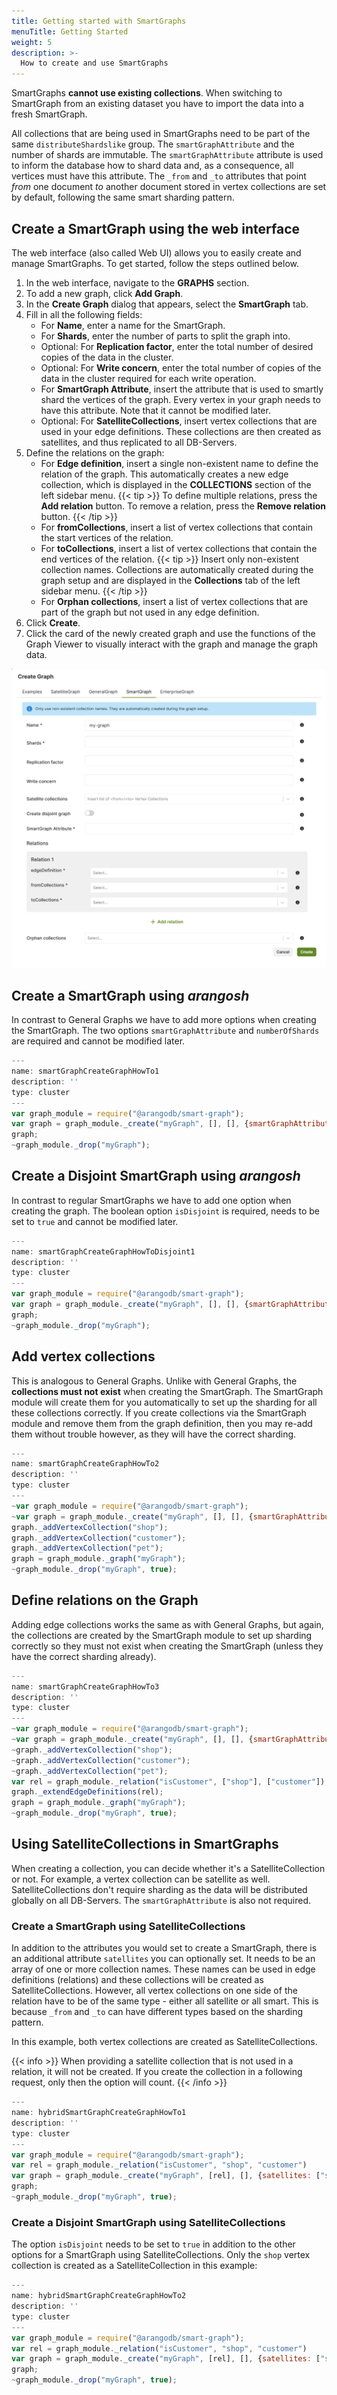 ```yaml
---
title: Getting started with SmartGraphs
menuTitle: Getting Started
weight: 5
description: >-
  How to create and use SmartGraphs
---
```

SmartGraphs **cannot use existing collections**. When switching to SmartGraph
from an existing dataset you have to import the data into a fresh SmartGraph.

All collections that are being used in SmartGraphs need to be part of the same
`distributeShardslike` group. The `smartGraphAttribute` and the number of
shards are immutable.
The `smartGraphAttribute` attribute is used to inform the database how to shard
data and, as a consequence, all vertices must have this attribute. The `_from`
and `_to` attributes that point _from_ one document _to_ another document
stored in vertex collections are set by default, following the same smart
sharding pattern.

## Create a SmartGraph using the web interface

The web interface (also called Web UI) allows you to easily create and manage
SmartGraphs. To get started, follow the steps outlined below.

1. In the web interface, navigate to the **GRAPHS** section.
2. To add a new graph, click **Add Graph**.
3. In the **Create Graph** dialog that appears, select the
   **SmartGraph** tab.
4. Fill in all the following fields:
   - For **Name**, enter a name for the SmartGraph.
   - For **Shards**, enter the number of parts to split the graph into.
   - Optional: For **Replication factor**, enter the total number of
     desired copies of the data in the cluster.
   - Optional: For **Write concern**, enter the total number of copies
     of the data in the cluster required for each write operation.
   - For **SmartGraph Attribute**, insert the attribute that is used to
     smartly shard the vertices of the graph. Every vertex in your graph
     needs to have this attribute. Note that it cannot be modified later.
   - Optional: For **SatelliteCollections**, insert vertex collections
     that are used in your edge definitions. These collections are
     then created as satellites, and thus replicated to all DB-Servers.
5. Define the relations on the graph:       
   - For **Edge definition**, insert a single non-existent name to define
     the relation of the graph. This automatically creates a new edge
     collection, which is displayed in the **COLLECTIONS** section of the
     left sidebar menu.
     {{< tip >}}
     To define multiple relations, press the **Add relation** button.
     To remove a relation, press the **Remove relation** button.
     {{< /tip >}}
   - For **fromCollections**, insert a list of vertex collections
     that contain the start vertices of the relation.
   - For **toCollections**, insert a list of vertex collections that
     contain the end vertices of the relation.
   {{< tip >}}
   Insert only non-existent collection names. Collections are automatically
   created during the graph setup and are displayed in the
   **Collections** tab of the left sidebar menu.
   {{< /tip >}}
   - For **Orphan collections**, insert a list of vertex collections
     that are part of the graph but not used in any edge definition.
6. Click **Create**. 
7. Click the card of the newly created graph and use the functions of the Graph
   Viewer to visually interact with the graph and manage the graph data.

![Create SmartGraph](../../../images/Create-SmartGraph312.png)   

## Create a SmartGraph using *arangosh*

In contrast to General Graphs we have to add more options when creating the
SmartGraph. The two options `smartGraphAttribute` and `numberOfShards` are
required and cannot be modified later. 

```js
---
name: smartGraphCreateGraphHowTo1
description: ''
type: cluster
---
var graph_module = require("@arangodb/smart-graph");
var graph = graph_module._create("myGraph", [], [], {smartGraphAttribute: "region", numberOfShards: 9});
graph;
~graph_module._drop("myGraph");
```

## Create a Disjoint SmartGraph using *arangosh*

In contrast to regular SmartGraphs we have to add one option when creating the
graph. The boolean option `isDisjoint` is required, needs to be set to `true`
and cannot be modified later. 

```js
---
name: smartGraphCreateGraphHowToDisjoint1
description: ''
type: cluster
---
var graph_module = require("@arangodb/smart-graph");
var graph = graph_module._create("myGraph", [], [], {smartGraphAttribute: "region", numberOfShards: 9, isDisjoint: true});
graph;
~graph_module._drop("myGraph");
```

## Add vertex collections

This is analogous to General Graphs. Unlike with General Graphs, the
**collections must not exist** when creating the SmartGraph. The SmartGraph
module will create them for you automatically to set up the sharding for all
these collections correctly. If you create collections via the SmartGraph
module and remove them from the graph definition, then you may re-add them
without trouble however, as they will have the correct sharding.

```js
---
name: smartGraphCreateGraphHowTo2
description: ''
type: cluster
---
~var graph_module = require("@arangodb/smart-graph");
~var graph = graph_module._create("myGraph", [], [], {smartGraphAttribute: "region", numberOfShards: 9});
graph._addVertexCollection("shop");
graph._addVertexCollection("customer");
graph._addVertexCollection("pet");
graph = graph_module._graph("myGraph");
~graph_module._drop("myGraph", true);
```

## Define relations on the Graph

Adding edge collections works the same as with General Graphs, but again, the
collections are created by the SmartGraph module to set up sharding correctly
so they must not exist when creating the SmartGraph (unless they have the
correct sharding already).

```js
---
name: smartGraphCreateGraphHowTo3
description: ''
type: cluster
---
~var graph_module = require("@arangodb/smart-graph");
~var graph = graph_module._create("myGraph", [], [], {smartGraphAttribute: "region", numberOfShards: 9});
~graph._addVertexCollection("shop");
~graph._addVertexCollection("customer");
~graph._addVertexCollection("pet");
var rel = graph_module._relation("isCustomer", ["shop"], ["customer"]);
graph._extendEdgeDefinitions(rel);
graph = graph_module._graph("myGraph");
~graph_module._drop("myGraph", true);
```

## Using SatelliteCollections in SmartGraphs

When creating a collection, you can decide whether it's a SatelliteCollection
or not. For example, a vertex collection can be satellite as well. 
SatelliteCollections don't require sharding as the data will be distributed
globally on all DB-Servers. The `smartGraphAttribute` is also not required.

### Create a SmartGraph using SatelliteCollections

In addition to the attributes you would set to create a SmartGraph, there is an
additional attribute `satellites` you can optionally set. It needs to be an array of
one or more collection names. These names can be used in edge definitions
(relations) and these collections will be created as SatelliteCollections.
However, all vertex collections on one side of the relation have to be of
the same type - either all satellite or all smart. This is because `_from`
and `_to` can have different types based on the sharding pattern.

In this example, both vertex collections are created as SatelliteCollections.

{{< info >}}
When providing a satellite collection that is not used in a relation,
it will not be created. If you create the collection in a following
request, only then the option will count.
{{< /info >}}

```js
---
name: hybridSmartGraphCreateGraphHowTo1
description: ''
type: cluster
---
var graph_module = require("@arangodb/smart-graph");
var rel = graph_module._relation("isCustomer", "shop", "customer")
var graph = graph_module._create("myGraph", [rel], [], {satellites: ["shop", "customer"], smartGraphAttribute: "region", numberOfShards: 9});
graph;
~graph_module._drop("myGraph", true);
```

### Create a Disjoint SmartGraph using SatelliteCollections

The option `isDisjoint` needs to be set to `true` in addition to the other
options for a SmartGraph using SatelliteCollections. Only the `shop` vertex collection is created
as a SatelliteCollection in this example:

```js
---
name: hybridSmartGraphCreateGraphHowTo2
description: ''
type: cluster
---
var graph_module = require("@arangodb/smart-graph");
var rel = graph_module._relation("isCustomer", "shop", "customer")
var graph = graph_module._create("myGraph", [rel], [], {satellites: ["shop"], smartGraphAttribute: "region", isDisjoint: true, numberOfShards: 9});
graph;
~graph_module._drop("myGraph", true);
```
